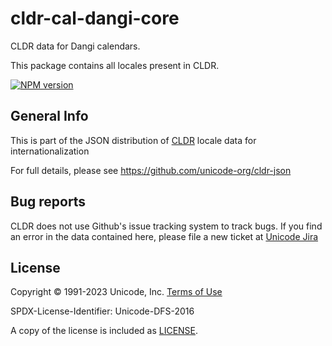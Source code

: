 # cldr-cal-dangi-core

CLDR data for Dangi calendars.

This package contains all locales present in CLDR.


[![NPM version](https://img.shields.io/npm/v/cldr-cal-dangi-core.svg?style=flat)](https://www.npmjs.org/package/cldr-cal-dangi-core)

## General Info

This is part of the JSON distribution of [CLDR](https://cldr.unicode.org/)
locale data for internationalization

For full details, please see <https://github.com/unicode-org/cldr-json>

## Bug reports

CLDR does not use Github's issue tracking system to track bugs.  If you find an error in
the data contained here, please file a new ticket at [Unicode Jira](https://unicode-org.atlassian.net/projects/CLDR/issues)

## License

Copyright © 1991-2023 Unicode, Inc.
[Terms of Use](http://www.unicode.org/copyright.html)

SPDX-License-Identifier: Unicode-DFS-2016

A copy of the license is included as [LICENSE](./LICENSE).
